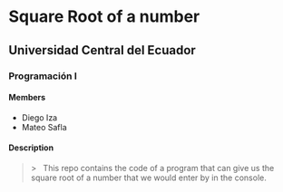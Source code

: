 # Square Root of a number
## Universidad Central del Ecuador
### Programación I
#### Members
* Diego Iza
* Mateo Safla
#### Description
> &gt; &nbsp; This repo contains the code of a program that can give us the square root of a number that we would enter by in the console.
